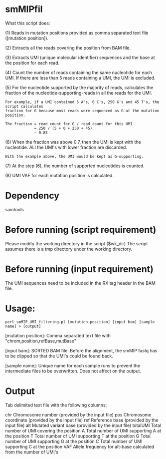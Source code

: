 # smMIPfil

What this script does:

(1) Reads in mutation positions provided as comma separated text file ([mutation position]).

(2) Extracts all the reads covering the position from BAM file.

(3) Extracts UMI (unique molecular identifier) sequences and the base at the position for each read.

(4) Count the number of reads containing the same nucleotide for each UMI. 
    If there are less than 5 reads containing a UMI, the UMI is excluded.  

(5) For the nucleotide supported by the majority of reads, calculates the fraction of 
    the nucleotide-supporting-reads in all the reads for the UMI.  

    For example, if a UMI contained 5 A's, 0 C's, 250 G's and 45 T's, the script calculates 
    fraction for G because most reads were sequenced as G at the mutation position.  

    The fraction = read count for G / read count for this UMI
                 = 250 / (5 + 0 + 250 + 45)
                 ~ 0.83

(6) When the fraction was above 0.7, then the UMI is kept with the nucleotide.
    ALl the UMI's with lower fraction are discarded.  

    With the example above, the UMI would be kept as G-supporting.  

(7) At the step (6), the number of supported nucleotides is counted.

(8) UMI VAF for each mutation position is calculated. 



# Dependency

samtools



# Before running (script requirement)

Please modify the working directory in the script ($wk_dir)
The script assumes there is a tmp directory under the working directory. 



# Before running (input requirement)

The UMI sequences need to be included in the RX tag header in the BAM file. 


# Usage:

	perl smMIP_UMI_filtering.pl [mutation position] [input bam] [sample name] > [output]

  [mutation position]:
    Comma separated text file with "chrom,position,refBase,mutBase" 

  [input bam]:
	  SORTED BAM file.
	  Before the alignment, the smMIP fastq has to be clipped so that the 
     UMI's could be found back.

  [sample name]:
    Unique name for each sample runs to prevent the intermediate files to be overwritten.
    Does not affect on the output. 



# Output
  Tab delimited text file with the following columns: 
  
  chr         Chromosome number (provided by the input file)
  pos         Chromosome coordinate (provided by the input file)
  ref         Reference base (provided by the input file)
  alt         Mutated variant base (provided by the input file)
  totalUMI    Total number of UMI covering the position
  A           Total number of UMI supporting A at the position
  T           Total number of UMI supporting T at the position
  G           Total number of UMI supporting G at the position
  C           Total number of UMI supporting C at the position
  VAF         Allele frequency for alt-base calculated from the number of UMI's
